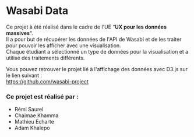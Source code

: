 # Wasabi Data

Ce projet à été réalisé dans le cadre de l'UE “**UX pour les données massives**“.\
Il a pour but de récupérer les données de l'API de Wasabi et de les traiter pour pouvoir les afficher avec une visualisation.\
Chaque étudiant a sélectionné un type de données pour la visualisation et a utilisé des traitements différents.

Vous pouvez retrouver le projet lié à l'affichage des données avec D3.js sur le lien suivant :\
https://github.com/wasabi-project

### Ce projet est réalisé par : 
- Rémi Saurel
- Chaimae Khamma
- Mathieu Echarte
- Adam Khalepo
